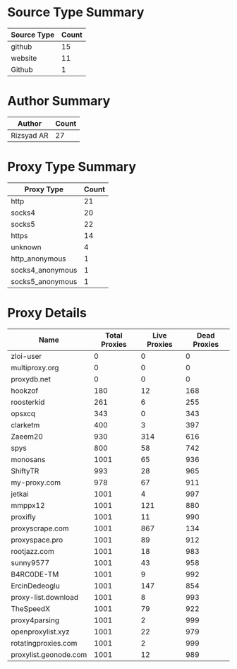 # Source Type Summary

| Source Type | Count |
|-------------|-------|
| github | 15 |
| website | 11 |
| Github | 1 |


# Author Summary

| Author | Count |
|--------|-------|
| Rizsyad AR | 27 |


# Proxy Type Summary

| Proxy Type | Count |
|------------|-------|
| http | 21 |
| socks4 | 20 |
| socks5 | 22 |
| https | 14 |
| unknown | 4 |
| http_anonymous | 1 |
| socks4_anonymous | 1 |
| socks5_anonymous | 1 |


# Proxy Details

| Name | Total Proxies | Live Proxies | Dead Proxies |
|------|---------------|--------------|---------------|
| zloi-user | 0 | 0 | 0 |
| multiproxy.org | 0 | 0 | 0 |
| proxydb.net | 0 | 0 | 0 |
| hookzof | 180 | 12 | 168 |
| roosterkid | 261 | 6 | 255 |
| opsxcq | 343 | 0 | 343 |
| clarketm | 400 | 3 | 397 |
| Zaeem20 | 930 | 314 | 616 |
| spys | 800 | 58 | 742 |
| monosans | 1001 | 65 | 936 |
| ShiftyTR | 993 | 28 | 965 |
| my-proxy.com | 978 | 67 | 911 |
| jetkai | 1001 | 4 | 997 |
| mmppx12 | 1001 | 121 | 880 |
| proxifly | 1001 | 11 | 990 |
| proxyscrape.com | 1001 | 867 | 134 |
| proxyspace.pro | 1001 | 89 | 912 |
| rootjazz.com | 1001 | 18 | 983 |
| sunny9577 | 1001 | 43 | 958 |
| B4RC0DE-TM | 1001 | 9 | 992 |
| ErcinDedeoglu | 1001 | 147 | 854 |
| proxy-list.download | 1001 | 8 | 993 |
| TheSpeedX | 1001 | 79 | 922 |
| proxy4parsing | 1001 | 2 | 999 |
| openproxylist.xyz | 1001 | 22 | 979 |
| rotatingproxies.com | 1001 | 2 | 999 |
| proxylist.geonode.com | 1001 | 12 | 989 |

